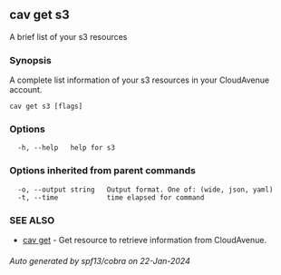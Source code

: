 ## cav get s3

A brief list of your s3 resources

### Synopsis

A complete list information of your s3 resources in your CloudAvenue account.

```
cav get s3 [flags]
```

### Options

```
  -h, --help   help for s3
```

### Options inherited from parent commands

```
  -o, --output string   Output format. One of: (wide, json, yaml)
  -t, --time            time elapsed for command
```

### SEE ALSO

* [cav get](cav_get.md)	 - Get resource to retrieve information from CloudAvenue.

###### Auto generated by spf13/cobra on 22-Jan-2024
